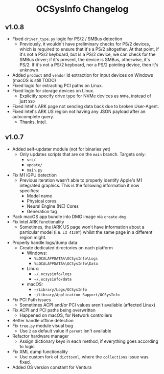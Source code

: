 <div align="center">

# OCSysInfo Changelog

</div>

## v1.0.8

* Fixed `driver_type.py` logic for PS/2 / SMBus detection
    - Previously, it wouldn't have preliminary checks for PS/2 devices, which is required to ensure that it's a PS/2 altogether.
      At that point, if it's not a PS/2 keyboard, but is a PS/2 device, we can check for the SMBus driver; if it's present, the device
      is SMBus, otherwise, it's PS/2. If it's not a PS/2 keyboard, nor a PS/2 pointing device, then it's unknown.
* Added `product` and `vendor` id extraction for Input devices on Windows (macOS is still TODO)
* Fixed logic for extracting PCI paths on Linux.
* Fixed logic for storage devices on Linux.
    - Explicitly specify drive type for NVMe devices as `NVMe`, instead of just `SSD`
* Fixed Intel's ARK page not sending data back due to broken User-Agent.
* Fixed Intel's ARK US region not having any JSON payload after an autocomplete query.
    - Thanks, Intel.


## v1.0.7

* Added self-updater module (not for binaries yet)
    - Only updates scripts that are on the `main` branch. Targets only:
        - `src/`
        - `update/`
        - `main.py`
* Fix M1 iGPU detection
    - Previous iteration wasn't able to properly identify Apple's M1 integrated graphics. This is the following information it now specifies:
        - Model name
        - Physical cores
        - Neural Engine (NE) Cores
        - Generation tag
* Pack macOS app bundle into DMG image via `create-dmg`
* Fix Intel ARK functionality
    - Sometimes, the iARK US page won't have information about a particular model (i.e. `i3 4130T`) whilst the same page in a different region might.
* Properly handle logs/dump data
    - Create dedicated directories on each platform
        - Windows: 
            - `%LOCALAPPDATA%\OCSysInfo\Logs`
            - `%LOCALAPPDATA%\OCSysInfo\Data`
        - Linux:
            - `~/.ocsysinfo/logs`
            - `~/.ocsysinfo/data`
        - macOS:
            - `~/Library/Logs/OCSysInfo`
            - `~/Library/Application Support/OCSysInfo`
* Fix PCI Path issues
    - Sometimes ACPI and/or PCI values aren't available (affected Linux)
* Fix ACPI and PCI paths being overwritten
    - Happened on macOS, for Network controllers
* Better handle offline detection
* Fix `tree.py` module visual bug
    - Use `2` as default value if `parent` isn't available
* Refactor hardware manager
    - Assign dictionary keys in each method, if everything goes according to logic
* Fix XML dump functionality
    - Use custom fork of `dicttoxml`, where the `collections` issue was fixed.
* Added OS version constant for Ventura